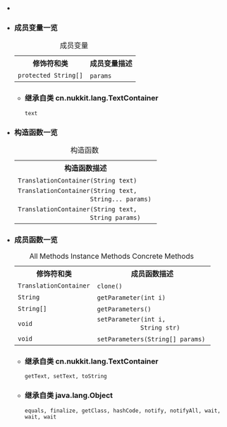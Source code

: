 <div class="summary">
<ul class="blockList">
<li class="blockList">  
<li class="blockList"><a name="field.summary">
<!--   -->
</a>
<h3>成员变量一览</h3>
<table class="memberSummary" border="0" cellpadding="3" cellspacing="0" summary="Field Summary table, listing fields, and an explanation">
<caption><span>成员变量</span><span class="tabEnd"> </span></caption>
<tr>
<th>修饰符和类</th>
<th>成员变量描述</th>
</tr>
<tr class="altColor">
<td class="colFirst"><code>protected <a  title="class or interface in java.lang">String</a>[]</code></td>
<td class="colLast"><code><span class="memberNameLink"><a >params</a></span></code> </td>
</tr>
</table>
<ul class="blockList">
<li class="blockList"><a name="fields.inherited.from.class.cn.nukkit.lang.TextContainer">
<!--   -->
</a>
<h3>继承自类 cn.nukkit.lang.<a  title="class in cn.nukkit.lang">TextContainer</a></h3>
<code><a >text</a></code></li>
</ul>
</li>
</ul>
<!-- ======== CONSTRUCTOR SUMMARY ======== -->
<ul class="blockList">
<li class="blockList"><a name="constructor.summary">
<!--   -->
</a>
<h3>构造函数一览</h3>
<table class="memberSummary" border="0" cellpadding="3" cellspacing="0" summary="Constructor Summary table, listing constructors, and an explanation">
<caption><span>构造函数</span><span class="tabEnd"> </span></caption>
<tr>
<th>构造函数描述</th>
</tr>
<tr class="altColor">
<td class="colOne"><code><span class="memberNameLink"><a >TranslationContainer</a></span>(<a  title="class or interface in java.lang">String</a> text)</code> </td>
</tr>
<tr class="rowColor">
<td class="colOne"><code><span class="memberNameLink"><a >TranslationContainer</a></span>(<a  title="class or interface in java.lang">String</a> text,
                    <a  title="class or interface in java.lang">String</a>... params)</code> </td>
</tr>
<tr class="altColor">
<td class="colOne"><code><span class="memberNameLink"><a >TranslationContainer</a></span>(<a  title="class or interface in java.lang">String</a> text,
                    <a  title="class or interface in java.lang">String</a> params)</code> </td>
</tr>
</table>
</li>
</ul>
<!-- ========== METHOD SUMMARY =========== -->
<ul class="blockList">
<li class="blockList"><a name="method.summary">
<!--   -->
</a>
<h3>成员函数一览</h3>
<table class="memberSummary" border="0" cellpadding="3" cellspacing="0" summary="Method Summary table, listing methods, and an explanation">
<caption><span id="t0" class="activeTableTab"><span>All Methods</span><span class="tabEnd"> </span></span><span id="t2" class="tableTab"><span><a >Instance Methods</a></span><span class="tabEnd"> </span></span><span id="t4" class="tableTab"><span><a >Concrete Methods</a></span><span class="tabEnd"> </span></span></caption>
<tr>
<th>修饰符和类</th>
<th>成员函数描述</th>
</tr>
<tr id="i0" class="altColor">
<td class="colFirst"><code><a  title="class in cn.nukkit.lang">TranslationContainer</a></code></td>
<td class="colLast"><code><span class="memberNameLink"><a >clone</a></span>()</code> </td>
</tr>
<tr id="i1" class="rowColor">
<td class="colFirst"><code><a  title="class or interface in java.lang">String</a></code></td>
<td class="colLast"><code><span class="memberNameLink"><a >getParameter</a></span>(int i)</code> </td>
</tr>
<tr id="i2" class="altColor">
<td class="colFirst"><code><a  title="class or interface in java.lang">String</a>[]</code></td>
<td class="colLast"><code><span class="memberNameLink"><a >getParameters</a></span>()</code> </td>
</tr>
<tr id="i3" class="rowColor">
<td class="colFirst"><code>void</code></td>
<td class="colLast"><code><span class="memberNameLink"><a >setParameter</a></span>(int i,
            <a  title="class or interface in java.lang">String</a> str)</code> </td>
</tr>
<tr id="i4" class="altColor">
<td class="colFirst"><code>void</code></td>
<td class="colLast"><code><span class="memberNameLink"><a >setParameters</a></span>(<a  title="class or interface in java.lang">String</a>[] params)</code> </td>
</tr>
</table>
<ul class="blockList">
<li class="blockList"><a name="methods.inherited.from.class.cn.nukkit.lang.TextContainer">
<!--   -->
</a>
<h3>继承自类 cn.nukkit.lang.<a  title="class in cn.nukkit.lang">TextContainer</a></h3>
<code><a >getText</a>, <a >setText</a>, <a >toString</a></code></li>
</ul>
<ul class="blockList">
<li class="blockList"><a name="methods.inherited.from.class.java.lang.Object">
<!--   -->
</a>
<h3>继承自类 java.lang.<a  title="class or interface in java.lang">Object</a></h3>
<code><a  title="class or interface in java.lang">equals</a>, <a  title="class or interface in java.lang">finalize</a>, <a  title="class or interface in java.lang">getClass</a>, <a  title="class or interface in java.lang">hashCode</a>, <a  title="class or interface in java.lang">notify</a>, <a  title="class or interface in java.lang">notifyAll</a>, <a  title="class or interface in java.lang">wait</a>, <a  title="class or interface in java.lang">wait</a>, <a  title="class or interface in java.lang">wait</a></code></li>
</ul>
</li>
</ul>
</li>
</ul>
</div>
